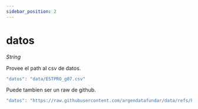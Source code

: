 ```yaml
---
sidebar_position: 2
---
```


# datos

*String*

Provee el path al csv de datos.
```js
"datos": "data/ESTPRO_g07.csv"
```

Puede tambien ser un raw de github.

```js
"datos": "https://raw.githubusercontent.com/argendatafundar/data/refs/heads/main/CAMCLI/01_evolucion_CO2_historico.csv"
```
